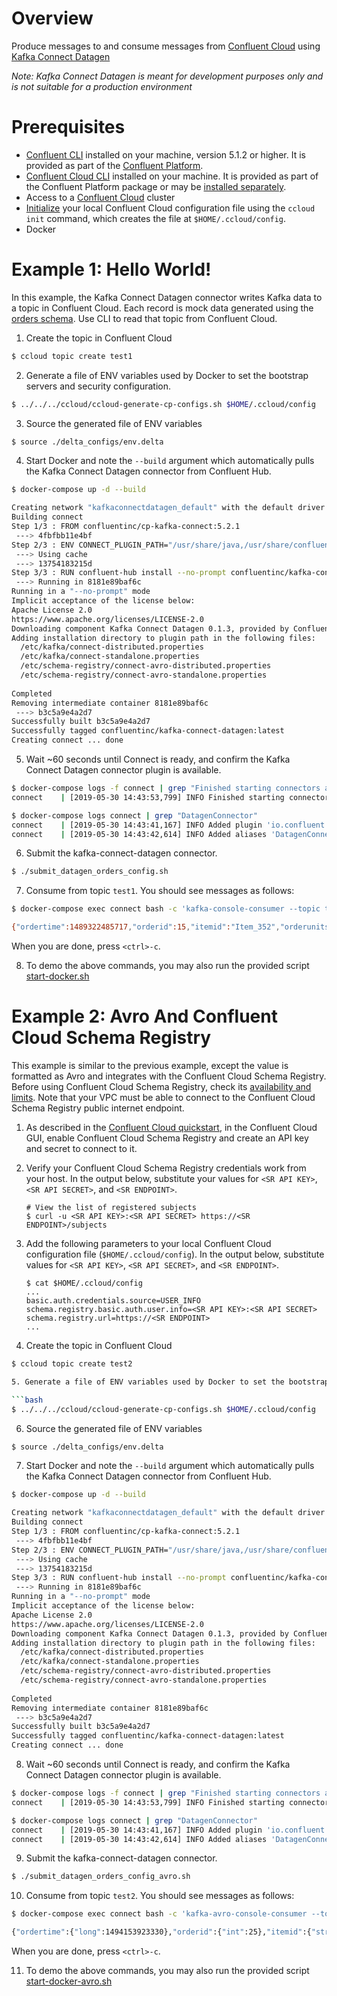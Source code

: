 # Overview

Produce messages to and consume messages from [Confluent Cloud](https://www.confluent.io/confluent-cloud/) using [Kafka Connect Datagen](https://www.confluent.io/hub/confluentinc/kafka-connect-datagen)

*Note: Kafka Connect Datagen is meant for development purposes only and is not suitable for a production environment*


# Prerequisites

* [Confluent CLI](https://docs.confluent.io/current/cli/installing.html) installed on your machine, version 5.1.2 or higher. It is provided as part of the [Confluent Platform](https://www.confluent.io/download/).
* [Confluent Cloud CLI](https://docs.confluent.io/current/cloud/cli/install.html) installed on your machine. It is provided as part of the Confluent Platform package or may be [installed separately](https://docs.confluent.io/current/cloud/cli/install.html).
* Access to a [Confluent Cloud](https://www.confluent.io/confluent-cloud/) cluster
* [Initialize](https://docs.confluent.io/current/cloud/cli/multi-cli.html#connect-ccloud-cli-to-a-cluster) your local Confluent Cloud configuration file using the `ccloud init` command, which creates the file at `$HOME/.ccloud/config`.
* Docker


# Example 1: Hello World!

In this example, the Kafka Connect Datagen connector writes Kafka data to a topic in Confluent Cloud. 
Each record is mock data generated using the [orders schema](https://github.com/confluentinc/kafka-connect-datagen/blob/master/src/main/resources/orders_schema.avro).
Use CLI to read that topic from Confluent Cloud.

1. Create the topic in Confluent Cloud

```bash
$ ccloud topic create test1
```

2. Generate a file of ENV variables used by Docker to set the bootstrap servers and security configuration.

```bash
$ ../../../ccloud/ccloud-generate-cp-configs.sh $HOME/.ccloud/config
```

3. Source the generated file of ENV variables

```bash
$ source ./delta_configs/env.delta
```

4. Start Docker and note the `--build` argument which automatically pulls the Kafka Connect Datagen connector from Confluent Hub.

```bash
$ docker-compose up -d --build

Creating network "kafkaconnectdatagen_default" with the default driver
Building connect
Step 1/3 : FROM confluentinc/cp-kafka-connect:5.2.1
 ---> 4fbfbb11e4bf
Step 2/3 : ENV CONNECT_PLUGIN_PATH="/usr/share/java,/usr/share/confluent-hub-components"
 ---> Using cache
 ---> 13754183215d
Step 3/3 : RUN confluent-hub install --no-prompt confluentinc/kafka-connect-datagen:latest
 ---> Running in 8181e89baf6c
Running in a "--no-prompt" mode 
Implicit acceptance of the license below:  
Apache License 2.0 
https://www.apache.org/licenses/LICENSE-2.0 
Downloading component Kafka Connect Datagen 0.1.3, provided by Confluent, Inc. from Confluent Hub and installing into /usr/share/confluent-hub-components 
Adding installation directory to plugin path in the following files: 
  /etc/kafka/connect-distributed.properties 
  /etc/kafka/connect-standalone.properties 
  /etc/schema-registry/connect-avro-distributed.properties 
  /etc/schema-registry/connect-avro-standalone.properties 
 
Completed 
Removing intermediate container 8181e89baf6c
 ---> b3c5a9e4a2d7
Successfully built b3c5a9e4a2d7
Successfully tagged confluentinc/kafka-connect-datagen:latest
Creating connect ... done
```

5. Wait ~60 seconds until Connect is ready, and confirm the Kafka Connect Datagen connector plugin is available.

```bash
$ docker-compose logs -f connect | grep "Finished starting connectors and tasks"
connect    | [2019-05-30 14:43:53,799] INFO Finished starting connectors and tasks (org.apache.kafka.connect.runtime.distributed.DistributedHerder)

$ docker-compose logs connect | grep "DatagenConnector"
connect    | [2019-05-30 14:43:41,167] INFO Added plugin 'io.confluent.kafka.connect.datagen.DatagenConnector' (org.apache.kafka.connect.runtime.isolation.DelegatingClassLoader)
connect    | [2019-05-30 14:43:42,614] INFO Added aliases 'DatagenConnector' and 'Datagen' to plugin 'io.confluent.kafka.connect.datagen.DatagenConnector' (org.apache.kafka.connect.runtime.isolation.DelegatingClassLoader)
```

6. Submit the kafka-connect-datagen connector.

```bash
$ ./submit_datagen_orders_config.sh 
```

7. Consume from topic `test1`. You should see messages as follows:

```bash
$ docker-compose exec connect bash -c 'kafka-console-consumer --topic test1 --bootstrap-server $CONNECT_BOOTSTRAP_SERVERS --consumer.config /tmp/connect-ccloud.delta --max-messages 5'

{"ordertime":1489322485717,"orderid":15,"itemid":"Item_352","orderunits":9.703502112840228,"address":{"city":"City_48","state":"State_21","zipcode":32731}}
```

When you are done, press `<ctrl>-c`.

8. To demo the above commands, you may also run the provided script [start-docker.sh](start-docker.sh)


# Example 2: Avro And Confluent Cloud Schema Registry

This example is similar to the previous example, except the value is formatted as Avro and integrates with the Confluent Cloud Schema Registry.
Before using Confluent Cloud Schema Registry, check its [availability and limits](https://docs.confluent.io/current/cloud/limits.html).
Note that your VPC must be able to connect to the Confluent Cloud Schema Registry public internet endpoint.

1. As described in the [Confluent Cloud quickstart](https://docs.confluent.io/current/quickstart/cloud-quickstart.html), in the Confluent Cloud GUI, enable Confluent Cloud Schema Registry and create an API key and secret to connect to it.

2. Verify your Confluent Cloud Schema Registry credentials work from your host. In the output below, substitute your values for `<SR API KEY>`, `<SR API SECRET>`, and `<SR ENDPOINT>`.

    ```shell
    # View the list of registered subjects
    $ curl -u <SR API KEY>:<SR API SECRET> https://<SR ENDPOINT>/subjects
    ```

3. Add the following parameters to your local Confluent Cloud configuration file (``$HOME/.ccloud/config``). In the output below, substitute values for `<SR API KEY>`, `<SR API SECRET>`, and `<SR ENDPOINT>`.

    ```shell
    $ cat $HOME/.ccloud/config
    ...
    basic.auth.credentials.source=USER_INFO
    schema.registry.basic.auth.user.info=<SR API KEY>:<SR API SECRET>
    schema.registry.url=https://<SR ENDPOINT>
    ...
    ```

4. Create the topic in Confluent Cloud

```bash
$ ccloud topic create test2

5. Generate a file of ENV variables used by Docker to set the bootstrap servers and security configuration.

```bash
$ ../../../ccloud/ccloud-generate-cp-configs.sh $HOME/.ccloud/config
```

6. Source the generated file of ENV variables

```bash
$ source ./delta_configs/env.delta
```

7. Start Docker and note the `--build` argument which automatically pulls the Kafka Connect Datagen connector from Confluent Hub.

```bash
$ docker-compose up -d --build

Creating network "kafkaconnectdatagen_default" with the default driver
Building connect
Step 1/3 : FROM confluentinc/cp-kafka-connect:5.2.1
 ---> 4fbfbb11e4bf
Step 2/3 : ENV CONNECT_PLUGIN_PATH="/usr/share/java,/usr/share/confluent-hub-components"
 ---> Using cache
 ---> 13754183215d
Step 3/3 : RUN confluent-hub install --no-prompt confluentinc/kafka-connect-datagen:latest
 ---> Running in 8181e89baf6c
Running in a "--no-prompt" mode 
Implicit acceptance of the license below:  
Apache License 2.0 
https://www.apache.org/licenses/LICENSE-2.0 
Downloading component Kafka Connect Datagen 0.1.3, provided by Confluent, Inc. from Confluent Hub and installing into /usr/share/confluent-hub-components 
Adding installation directory to plugin path in the following files: 
  /etc/kafka/connect-distributed.properties 
  /etc/kafka/connect-standalone.properties 
  /etc/schema-registry/connect-avro-distributed.properties 
  /etc/schema-registry/connect-avro-standalone.properties 
 
Completed 
Removing intermediate container 8181e89baf6c
 ---> b3c5a9e4a2d7
Successfully built b3c5a9e4a2d7
Successfully tagged confluentinc/kafka-connect-datagen:latest
Creating connect ... done
```

8. Wait ~60 seconds until Connect is ready, and confirm the Kafka Connect Datagen connector plugin is available.

```bash
$ docker-compose logs -f connect | grep "Finished starting connectors and tasks"
connect    | [2019-05-30 14:43:53,799] INFO Finished starting connectors and tasks (org.apache.kafka.connect.runtime.distributed.DistributedHerder)

$ docker-compose logs connect | grep "DatagenConnector"
connect    | [2019-05-30 14:43:41,167] INFO Added plugin 'io.confluent.kafka.connect.datagen.DatagenConnector' (org.apache.kafka.connect.runtime.isolation.DelegatingClassLoader)
connect    | [2019-05-30 14:43:42,614] INFO Added aliases 'DatagenConnector' and 'Datagen' to plugin 'io.confluent.kafka.connect.datagen.DatagenConnector' (org.apache.kafka.connect.runtime.isolation.DelegatingClassLoader)
```

9. Submit the kafka-connect-datagen connector.

```bash
$ ./submit_datagen_orders_config_avro.sh 
```

10. Consume from topic `test2`. You should see messages as follows:

```bash
$ docker-compose exec connect bash -c 'kafka-avro-console-consumer --topic test2 --bootstrap-server $CONNECT_BOOTSTRAP_SERVERS --consumer.config /tmp/connect-ccloud.delta --property basic.auth.credentials.source=$CONNECT_VALUE_CONVERTER_BASIC_AUTH_CREDENTIALS_SOURCE --property schema.registry.basic.auth.user.info=$CONNECT_VALUE_CONVERTER_SCHEMA_REGISTRY_BASIC_AUTH_USER_INFO --property schema.registry.url=$CONNECT_VALUE_CONVERTER_SCHEMA_REGISTRY_URL --max-messages 5'

{"ordertime":{"long":1494153923330},"orderid":{"int":25},"itemid":{"string":"Item_441"},"orderunits":{"double":0.9910185646928878},"address":{"io.confluent.ksql.avro_schemas.KsqlDataSourceSchema_address":{"city":{"string":"City_61"},"state":{"string":"State_41"},"zipcode":{"long":60468}}}}
```

When you are done, press `<ctrl>-c`.

11. To demo the above commands, you may also run the provided script [start-docker-avro.sh](start-docker-avro.sh)

